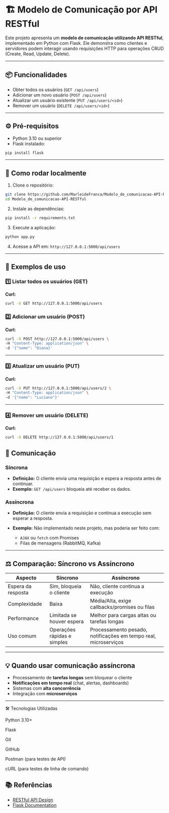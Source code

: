 # 🏗 Modelo de Comunicação por API RESTful

Este projeto apresenta um **modelo de comunicação utilizando API RESTful**, implementado em Python com Flask. Ele demonstra como clientes e servidores podem interagir usando requisições HTTP para operações CRUD (Create, Read, Update, Delete).

---

## 📦 Funcionalidades

* Obter todos os usuários (`GET /api/users`)
* Adicionar um novo usuário (`POST /api/users`)
* Atualizar um usuário existente (`PUT /api/users/<id>`)
* Remover um usuário (`DELETE /api/users/<id>`)

---

## ⚙️ Pré-requisitos

* Python 3.10 ou superior
* Flask instalado:

```bash
pip install flask
```

---

## 🚀 Como rodar localmente

1. Clone o repositório:

```bash
git clone https://github.com/MarleideFranca/Modelo_de_comunicacao-API-RESTful.git
cd Modelo_de_comunicacao-API-RESTful
```

2. Instale as dependências:

```bash
pip install -r requirements.txt
```

3. Execute a aplicação:

```bash
python app.py
```

4. Acesse a API em: `http://127.0.0.1:5000/api/users`

---

## 🔧 Exemplos de uso

### 1️⃣ Listar todos os usuários (GET)

**Curl:**

```bash
curl -X GET http://127.0.0.1:5000/api/users
```

### 2️⃣ Adicionar um usuário (POST)

**Curl:**

```bash
curl -X POST http://127.0.0.1:5000/api/users \
-H "Content-Type: application/json" \
-d '{"name": "Diana}'
```
---

### 3️⃣ Atualizar um usuário (PUT)

**Curl:**

```bash
curl -X PUT http://127.0.0.1:5000/api/users/2 \
-H "Content-Type: application/json" \
-d '{"name": "Luciano"}'
```
---

### 4️⃣ Remover um usuário (DELETE)

**Curl:**

```bash
curl -X DELETE http://127.0.0.1:5000/api/users/1
```
## 🔄 Comunicação

### Síncrona

* **Definição:** O cliente envia uma requisição e espera a resposta antes de continuar.
* **Exemplo:** `GET /api/users` bloqueia até receber os dados.

### Assíncrona

* **Definição:** O cliente envia a requisição e continua a execução sem esperar a resposta.
* **Exemplo:** Não implementado neste projeto, mas poderia ser feito com:

  * `AJAX` ou `fetch` com Promises
  * Filas de mensagens (RabbitMQ, Kafka)

---

## ⚖️ Comparação: Síncrono vs Assíncrono

| Aspecto            | Síncrono                    | Assíncrono                                                      |
| ------------------ | --------------------------- | --------------------------------------------------------------- |
| Espera da resposta | Sim, bloqueia o cliente     | Não, cliente continua a execução                                |
| Complexidade       | Baixa                       | Média/Alta, exige callbacks/promises ou filas                   |
| Performance        | Limitada se houver espera   | Melhor para cargas altas ou tarefas longas                      |
| Uso comum          | Operações rápidas e simples | Processamento pesado, notificações em tempo real, microserviços |

---

## 💡 Quando usar comunicação assíncrona

* Processamento de **tarefas longas** sem bloquear o cliente
* **Notificações em tempo real** (chat, alertas, dashboards)
* Sistemas com **alta concorrência**
* Integração com **microserviços**

---

🛠 Tecnologias Utilizadas

Python 3.10+

Flask

Git

GitHub

Postman (para testes de API)

cURL (para testes de linha de comando)

## 📚 Referências

* [RESTful API Design](https://restfulapi.net/)
* [Flask Documentation](https://flask.palletsprojects.com/)

